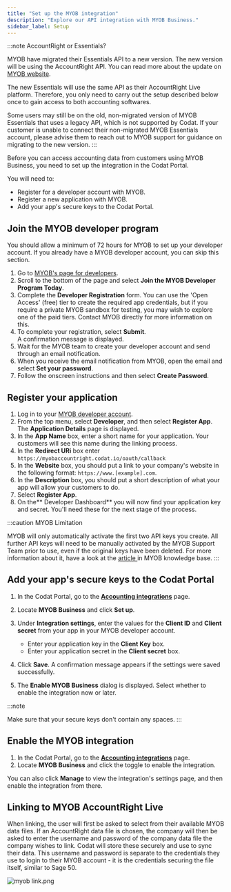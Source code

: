 ```yaml
---
title: "Set up the MYOB integration"
description: "Explore our API integration with MYOB Business."
sidebar_label: Setup
---
```


:::note AccountRight or Essentials?

MYOB have migrated their Essentials API to a new version. The new version will be using the AccountRight API. You can read more about the update on <a href="https://developer.myob.com/api/accountright/v2//" target="_blank">MYOB website</a>.

The new Essentials will use the same API as their AccountRight Live platform. Therefore, you only need to carry out the setup described below once to gain access to both accounting softwares.

Some users may still be on the old, non-migrated version of MYOB Essentials that uses a legacy API, which is not supported by Codat. If your customer is unable to connect their non-migrated MYOB Essentials account, please advise them to reach out to MYOB support for guidance on migrating to the new version.
:::

Before you can access accounting data from customers using MYOB Business, you need to set up the integration in the Codat Portal.

You will need to:

- Register for a developer account with MYOB.
- Register a new application with MYOB.
- Add your app's secure keys to the Codat Portal.

## Join the MYOB developer program

You should allow a minimum of 72 hours for MYOB to set up your developer account. If you already have a MYOB developer account, you can skip this section.

1. Go to <a className="external" href="https://developer.myob.com/become-a-myob-developer-partner/" target="_blank">MYOB's page for developers</a>.
2. Scroll to the bottom of the page and select **Join the MYOB Developer Program Today**.
3. Complete the **Developer Registration** form. You can use the 'Open Access' (free) tier to create the required app credentials, but if you require a private MYOB sandbox for testing, you may wish to explore one of the paid tiers. Contact MYOB directly for more information on this.
4. To complete your registration, select **Submit**.  
   A confirmation message is displayed.
5. Wait for the MYOB team to create your developer account and send through an email notification.
6. When you receive the email notification from MYOB, open the email and select **Set your password**.
7. Follow the onscreen instructions and then select **Create Password**.

## Register your application

1. Log in to your <a className="external" href="https://my.myob.com.au/pages/login.aspx" target="_blank">MYOB developer account</a>.
2. From the top menu, select **Developer**, and then select **Register App**.  
   The **Application Details** page is displayed.
3. In the **App Name** box, enter a short name for your application. Your customers will see this name during the linking process.
4. In the **Redirect URi** box enter `https://myobaccountright.codat.io/oauth/callback`
5. In the **Website** box, you should put a link to your company's website in the following format: `https://www.[example].com`.
6. In the **Description** box, you should put a short description of what your app will allow your customers to do.
7. Select **Register App**.
8. On the** Developer Dashboard** you will now find your application key and secret. You'll need these for the next stage of the process.

:::caution MYOB Limitation

MYOB will only automatically activate the first two API keys you create. All further API keys will need to be manually activated by the MYOB Support Team prior to use, even if the original keys have been deleted. For more information about it, have a look at the <a href="https://apisupport.myob.com/hc/en-us/articles/360000490416" target="_blank">article </a> in MYOB knowledge base.
:::

## Add your app's secure keys to the Codat Portal

1. In the Codat Portal, go to the <a className="external" href="https://app.codat.io/settings/integrations/accounting" target="_blank">**Accounting integrations**</a> page.

2. Locate **MYOB Business** and click **Set up**.

3. Under **Integration settings**, enter the values for the **Client ID** and **Client secret** from your app in your MYOB developer account.

   - Enter your application key in the **Client Key** box.
   - Enter your application secret in the **Client secret** box.

4. Click **Save**. A confirmation message appears if the settings were saved successfully.

5. The **Enable MYOB Business** dialog is displayed. Select whether to enable the integration now or later.

:::note

Make sure that your secure keys don't contain any spaces.
:::

## Enable the MYOB integration

1. In the Codat Portal, go to the <a className="external" href="https://app.codat.io/settings/integrations/accounting" target="blank">**Accounting integrations**</a> page.
2. Locate **MYOB Business** and click the toggle to enable the integration.

You can also click **Manage** to view the integration's settings page, and then enable the integration from there.

## Linking to MYOB AccountRight Live

When linking, the user will first be asked to select from their available MYOB data files. If an AccountRight data file is chosen, the company will then be asked to enter the username and password of the company data file the company wishes to link. Codat will store these securely and use to sync their data. This username and password is separate to the credentials they use to login to their MYOB account - it is the credentials securing the file itself, similar to Sage 50.

![](/img/old/761a123-myob_link.png "myob link.png")
